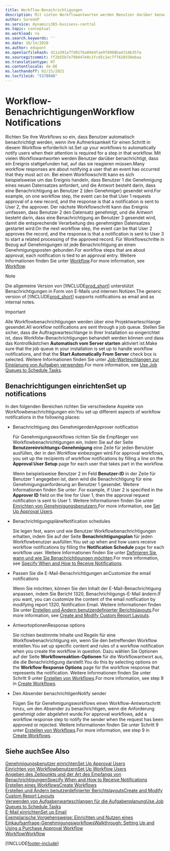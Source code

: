```yaml
---
title: Workflow-Benachrichtigungen
description: Mit vielen Workflowantworten werden Benutzer darüber benachrichtigt, dass ein Ereignis stattgefunden hat, auf das sie reagieren müssen. Bei einem Workflowschritt kann es sich beispielsweise um das Ereignis handeln, dass Benutzer 1 die Genehmigung eines neuen Datensatzes anfordert, und die Antwort besteht darin, dass eine Benachrichtigung an Benutzer 2 (den Genehmiger) gesendet wird. Der nächste Workflowschritt kann das Ereignis umfassen, dass Benutzer 2 den Datensatz genehmigt, und die Antwort besteht darin, dass eine Benachrichtigung an Benutzer 3 gesendet wird, damit die entsprechende Verarbeitung des genehmigten Datensatzes gestartet wird. Für Workflowschritte in Bezug auf Genehmigungen ist jede Benachrichtigung an einen Genehmigungsposten gebunden.
author: SorenGP
ms.service: dynamics365-business-central
ms.topic: conceptual
ms.workload: na
ms.search.keywords: ''
ms.date: 10/14/2020
ms.author: edupont
ms.openlocfilehash: d11a391a7fd91f6a094dfae9f8908ba4314b357a
ms.sourcegitcommit: ff2b55b7e790447e0c1fcd5c2ec7f7610338ebaa
ms.translationtype: HT
ms.contentlocale: de-DE
ms.lasthandoff: 02/15/2021
ms.locfileid: "5378948"
---
```

# <a name="workflow-notifications"></a><span data-ttu-id="e77d1-106">Workflow-Benachrichtigungen</span><span class="sxs-lookup"><span data-stu-id="e77d1-106">Workflow Notifications</span></span>

<span data-ttu-id="e77d1-107">Richten Sie Ihre Workflows so ein, dass Benutzer automatisch benachrichtigt werden, wenn ihre Aufmerksamkeit für einen Schritt in diesem Workflow erforderlich ist.</span><span class="sxs-lookup"><span data-stu-id="e77d1-107">Set up your workflows to automatically notify users when their attention is required for a step in that workflow.</span></span> <span data-ttu-id="e77d1-108">Mit vielen Workflowantworten werden Benutzer darüber benachrichtigt, dass ein Ereignis stattgefunden hat, auf das sie reagieren müssen.</span><span class="sxs-lookup"><span data-stu-id="e77d1-108">Many workflow responses are about notifying a user that an event has occurred that they must act on.</span></span> <span data-ttu-id="e77d1-109">Bei einem Workflowschritt kann es sich beispielsweise um das Ereignis handeln, dass Benutzer 1 die Genehmigung eines neuen Datensatzes anfordert, und die Antwort besteht darin, dass eine Benachrichtigung an Benutzer 2 (den Genehmiger) gesendet wird.</span><span class="sxs-lookup"><span data-stu-id="e77d1-109">For example, on one workflow step, the event can be that User 1 requests approval of a new record, and the response is that a notification is sent to User 2, the approver.</span></span> <span data-ttu-id="e77d1-110">Der nächste Workflowschritt kann das Ereignis umfassen, dass Benutzer 2 den Datensatz genehmigt, und die Antwort besteht darin, dass eine Benachrichtigung an Benutzer 3 gesendet wird, damit die entsprechende Verarbeitung des genehmigten Datensatzes gestartet wird.</span><span class="sxs-lookup"><span data-stu-id="e77d1-110">On the next workflow step, the event can be that User 2 approves the record, and the response is that a notification is sent to User 3 to start a related processing of the approved record.</span></span> <span data-ttu-id="e77d1-111">Für Workflowschritte in Bezug auf Genehmigungen ist jede Benachrichtigung an einen Genehmigungsposten gebunden.</span><span class="sxs-lookup"><span data-stu-id="e77d1-111">For workflow steps that are about approval, each notification is tied to an approval entry.</span></span> <span data-ttu-id="e77d1-112">Weitere Informationen finden Sie unter [Workflow](across-workflow.md).</span><span class="sxs-lookup"><span data-stu-id="e77d1-112">For more information, see [Workflow](across-workflow.md).</span></span>  

> [!NOTE]  
> <span data-ttu-id="e77d1-113">Die allgemeine Version von [!INCLUDE[prod_short](includes/prod_short.md)] unterstützt Benachrichtigungen in Form von E-Mails und internen Notizen.</span><span class="sxs-lookup"><span data-stu-id="e77d1-113">The generic version of [!INCLUDE[prod_short](includes/prod_short.md)] supports notifications as email and as internal notes.</span></span>  

> [!IMPORTANT]  
> <span data-ttu-id="e77d1-114">Alle Workflowbenachrichtigungen werden über eine Projektwarteschlange gesendet.</span><span class="sxs-lookup"><span data-stu-id="e77d1-114">All workflow notifications are sent through a job queue.</span></span> <span data-ttu-id="e77d1-115">Stellen Sie sicher, dass die Auftragswarteschlange in Ihrer Installation so eingerichtet ist, dass Workfolw-Benachrichtigungen behandelt werden können und dass das Kontrollkästchen **Automatisch vom Server starten** aktiviert ist.</span><span class="sxs-lookup"><span data-stu-id="e77d1-115">Make sure that the job queue in your installation is set up to handle workflow notifications, and that the **Start Automatically From Server** check box is selected.</span></span> <span data-ttu-id="e77d1-116">Weitere Informationen finden Sie unter [Job-Warteschlangen zur Einplanung von Aufgaben verwenden](admin-job-queues-schedule-tasks.md).</span><span class="sxs-lookup"><span data-stu-id="e77d1-116">For more information, see [Use Job Queues to Schedule Tasks](admin-job-queues-schedule-tasks.md).</span></span>

## <a name="set-up-notifications"></a><span data-ttu-id="e77d1-117">Benachrichtigungen einrichten</span><span class="sxs-lookup"><span data-stu-id="e77d1-117">Set up notifications</span></span>

<span data-ttu-id="e77d1-118">In den folgenden Bereichen richten Sie verschiedene Aspekte von Workflowbenachrichtigungen ein:</span><span class="sxs-lookup"><span data-stu-id="e77d1-118">You set up different aspects of workflow notifications in the following places:</span></span>  

* <span data-ttu-id="e77d1-119">Benachrichtigung des Genehmigenden</span><span class="sxs-lookup"><span data-stu-id="e77d1-119">Approver notification</span></span>

    <span data-ttu-id="e77d1-120">Für Genehmigungsworkflows richten Sie die Empfänger von Workflowbenachrichtigungen ein, indem Sie auf der Seite **Benutzereinrichtungs-Genehmigung** eine Zeile für jeden Benutzer ausfüllen, der in den Workflow einbezogen wird.</span><span class="sxs-lookup"><span data-stu-id="e77d1-120">For approval workflows, you set up the recipients of workflow notifications by filling a line on the **Approval User Setup** page for each user that takes part in the workflow.</span></span>  

    <span data-ttu-id="e77d1-121">Wenn beispielsweise Benutzer 2 im Feld **Benutzer-ID** in der Zeile für Benutzer 1 angegeben ist, dann wird die Benachrichtigung für eine Genehmigungsanforderung an Benutzer 1 gesendet. Weitere Informationen finden Sie unter .</span><span class="sxs-lookup"><span data-stu-id="e77d1-121">For example, if User 2 is specified in the **Approver ID** field on the line for User 1, then the approval request notification is sent to User 1.</span></span> <span data-ttu-id="e77d1-122">Weitere Informationen finden Sie unter [Einrichten von Genehmigungsbenutzern.](across-how-to-set-up-approval-users.md)</span><span class="sxs-lookup"><span data-stu-id="e77d1-122">For more information, see [Set Up Approval Users](across-how-to-set-up-approval-users.md).</span></span>  
* <span data-ttu-id="e77d1-123">Benachrichtigungspläne</span><span class="sxs-lookup"><span data-stu-id="e77d1-123">Notification schedules</span></span>

    <span data-ttu-id="e77d1-124">Sie legen fest, wann und wie Benutzer Workflowbenachrichtigungen erhalten, indem Sie auf der Seite **Benachrichtigungsplan** für jeden Workflowbenutzer ausfüllen.</span><span class="sxs-lookup"><span data-stu-id="e77d1-124">You set up when and how users receive workflow notifications by filling the **Notification Schedule** page for each workflow user.</span></span> <span data-ttu-id="e77d1-125">Weitere Informationen finden Sie unter [Definieren Sie, wann und wie Sie Benachrichtigungen möchten](across-how-to-specify-when-and-how-to-receive-notifications.md).</span><span class="sxs-lookup"><span data-stu-id="e77d1-125">For more information, see [Specify When and How to Receive Notifications](across-how-to-specify-when-and-how-to-receive-notifications.md).</span></span>  
* <span data-ttu-id="e77d1-126">Passen Sie die E-Mail-Benachrichtigungen an</span><span class="sxs-lookup"><span data-stu-id="e77d1-126">Customize the email notifications</span></span>

    <span data-ttu-id="e77d1-127">Wenn Sie möchten, können Sie den Inhalt der E-Mail-Benachrichtigung anpassen, indem Sie Bericht 1320, Benachrichtigungs-E-Mail ändern.</span><span class="sxs-lookup"><span data-stu-id="e77d1-127">If you want, you can customize the content of the email notification by modifying report 1320, Notification Email.</span></span> <span data-ttu-id="e77d1-128">Weitere Informationen finden Sie unter [Erstellen und Ändern benutzerdefinierter Berichtslayouts](ui-how-create-custom-report-layout.md).</span><span class="sxs-lookup"><span data-stu-id="e77d1-128">For more information, see [Create and Modify Custom Report Layouts](ui-how-create-custom-report-layout.md).</span></span>  
* <span data-ttu-id="e77d1-129">Antwortoptionen</span><span class="sxs-lookup"><span data-stu-id="e77d1-129">Response options</span></span>

    <span data-ttu-id="e77d1-130">Sie richten bestimmte Inhalte und Regeln für eine Workflowbenachrichtigung ein, wenn Sie den betreffenden Workflow erstellen.</span><span class="sxs-lookup"><span data-stu-id="e77d1-130">You set up specific content and rules of a workflow notification when you create the workflow in question.</span></span> <span data-ttu-id="e77d1-131">Dazu wählen Sie Optionen auf der Seite **Workflowreaktion-Optionen** für die Workflowantwort aus, die die Benachrichtigung darstellt.</span><span class="sxs-lookup"><span data-stu-id="e77d1-131">You do this by selecting options on the **Workflow Response Options** page for the workflow response that represents the notification.</span></span> <span data-ttu-id="e77d1-132">Weitere Informationen finden Sie unter Schritt 9 unter [Erstellen von Workflows](across-how-to-create-workflows.md).</span><span class="sxs-lookup"><span data-stu-id="e77d1-132">For more information, see step 9 in [Create Workflows](across-how-to-create-workflows.md).</span></span>  

* <span data-ttu-id="e77d1-133">Den Absender benachrichtigen</span><span class="sxs-lookup"><span data-stu-id="e77d1-133">Notify sender</span></span>

    <span data-ttu-id="e77d1-134">Fügen Sie für Genehmigungsworkflows einen Workflow-Antwortschritt hinzu, um den Absender zu benachrichtigen, wenn die Anforderung genehmigt oder abgelehnt wurde.</span><span class="sxs-lookup"><span data-stu-id="e77d1-134">For approval workflows, add a workflow response step to notify the sender when the request has been approved or rejected.</span></span> <span data-ttu-id="e77d1-135">Weitere Informationen finden Sie unter Schritt 9 unter [Erstellen von Workflows](across-how-to-create-workflows.md).</span><span class="sxs-lookup"><span data-stu-id="e77d1-135">For more information, see step 9 in [Create Workflows](across-how-to-create-workflows.md).</span></span>  

## <a name="see-also"></a><span data-ttu-id="e77d1-136">Siehe auch</span><span class="sxs-lookup"><span data-stu-id="e77d1-136">See Also</span></span>

[<span data-ttu-id="e77d1-137">Genehmigungsbenutzer einrichten</span><span class="sxs-lookup"><span data-stu-id="e77d1-137">Set Up Approval Users</span></span>](across-how-to-set-up-approval-users.md)  
[<span data-ttu-id="e77d1-138">Einrichten von Workflowbenutzern</span><span class="sxs-lookup"><span data-stu-id="e77d1-138">Set Up Workflow Users</span></span>](across-how-to-set-up-workflow-users.md)  
[<span data-ttu-id="e77d1-139">Angeben des Zeitpunkts und der Art des Empfangs von Benachrichtigungen</span><span class="sxs-lookup"><span data-stu-id="e77d1-139">Specify When and How to Receive Notifications</span></span>](across-how-to-specify-when-and-how-to-receive-notifications.md)  
[<span data-ttu-id="e77d1-140">Erstellen eines Workflows</span><span class="sxs-lookup"><span data-stu-id="e77d1-140">Create Workflows</span></span>](across-how-to-create-workflows.md)  
[<span data-ttu-id="e77d1-141">Erstellen und Ändern benutzerdefinierter Berichtslayouts</span><span class="sxs-lookup"><span data-stu-id="e77d1-141">Create and Modify Custom Report Layouts</span></span>](ui-how-create-custom-report-layout.md)  
[<span data-ttu-id="e77d1-142">Verwenden von Aufgabenwarteschlangen für die Aufgabenplanung</span><span class="sxs-lookup"><span data-stu-id="e77d1-142">Use Job Queues to Schedule Tasks</span></span>](admin-job-queues-schedule-tasks.md)  
[<span data-ttu-id="e77d1-143">E-Mail einrichten</span><span class="sxs-lookup"><span data-stu-id="e77d1-143">Set up Email</span></span>](admin-how-setup-email.md)  
[<span data-ttu-id="e77d1-144">Exemplarische Vorgehensweise: Einrichten und Nutzen eines Einkaufsanfrage-Genehmigungsworkflows</span><span class="sxs-lookup"><span data-stu-id="e77d1-144">Walkthrough: Setting Up and Using a Purchase Approval Workflow</span></span>](walkthrough-setting-up-and-using-a-purchase-approval-workflow.md)  
[<span data-ttu-id="e77d1-145">Workflow</span><span class="sxs-lookup"><span data-stu-id="e77d1-145">Workflow</span></span>](across-workflow.md)  


[!INCLUDE[footer-include](includes/footer-banner.md)]